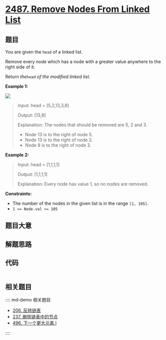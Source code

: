 # [2487. Remove Nodes From Linked List](https://leetcode.com/problems/remove-nodes-from-linked-list/)

## 题目

You are given the `head` of a linked list.

Remove every node which has a node with a greater value anywhere to the right
side of it.

Return _the_`head` _of the modified linked list._



**Example 1:**

![](https://assets.leetcode.com/uploads/2022/10/02/drawio.png)

> Input: head = [5,2,13,3,8]
> 
> Output: [13,8]
> 
> Explanation: The nodes that should be removed are 5, 2 and 3.
> - Node 13 is to the right of node 5.
> - Node 13 is to the right of node 2.
> - Node 8 is to the right of node 3.

**Example 2:**

> Input: head = [1,1,1,1]
> 
> Output: [1,1,1,1]
> 
> Explanation: Every node has value 1, so no nodes are removed.

**Constraints:**

  * The number of the nodes in the given list is in the range `[1, 105]`.
  * `1 <= Node.val <= 105`


## 题目大意

## 解题思路

## 代码

```javascript

```

## 相关题目

:::: md-demo 相关题目
- [206. 反转链表](./0206.md)
- [237. 删除链表中的节点](./0237.md)
- [496. 下一个更大元素 I](./0496.md)

::::
